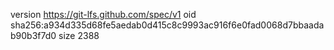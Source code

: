 version https://git-lfs.github.com/spec/v1
oid sha256:a934d335d68fe5aedab0d415c8c9993ac916f6e0fad0068d7bbaadab90b3f7d0
size 2388
